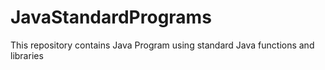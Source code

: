 # JavaStandardPrograms
This repository contains Java Program using standard Java functions and libraries
